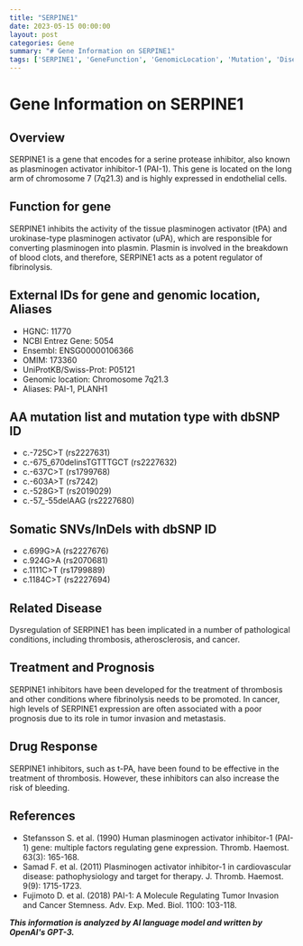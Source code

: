 ```yaml
---
title: "SERPINE1"
date: 2023-05-15 00:00:00
layout: post
categories: Gene
summary: "# Gene Information on SERPINE1"
tags: ['SERPINE1', 'GeneFunction', 'GenomicLocation', 'Mutation', 'Disease', 'Treatment', 'Prognosis', 'DrugResponse']
---
```


# Gene Information on SERPINE1

## Overview
SERPINE1 is a gene that encodes for a serine protease inhibitor, also known as plasminogen activator inhibitor-1 (PAI-1). This gene is located on the long arm of chromosome 7 (7q21.3) and is highly expressed in endothelial cells.

## Function for gene
SERPINE1 inhibits the activity of the tissue plasminogen activator (tPA) and urokinase-type plasminogen activator (uPA), which are responsible for converting plasminogen into plasmin. Plasmin is involved in the breakdown of blood clots, and therefore, SERPINE1 acts as a potent regulator of fibrinolysis.

## External IDs for gene and genomic location, Aliases
- HGNC: 11770
- NCBI Entrez Gene: 5054
- Ensembl: ENSG00000106366
- OMIM: 173360
- UniProtKB/Swiss-Prot: P05121
- Genomic location: Chromosome 7q21.3
- Aliases: PAI-1, PLANH1

## AA mutation list and mutation type with dbSNP ID
- c.-725C>T (rs2227631)
- c.-675_670delinsTGTTTGCT (rs2227632)
- c.-637C>T (rs1799768)
- c.-603A>T (rs7242)
- c.-528G>T (rs2019029)
- c.-57_-55delAAG (rs2227680)

## Somatic SNVs/InDels with dbSNP ID
- c.699G>A (rs2227676)
- c.924G>A (rs2070681)
- c.1111C>T (rs1799889)
- c.1184C>T (rs2227694)

## Related Disease
Dysregulation of SERPINE1 has been implicated in a number of pathological conditions, including thrombosis, atherosclerosis, and cancer.

## Treatment and Prognosis
SERPINE1 inhibitors have been developed for the treatment of thrombosis and other conditions where fibrinolysis needs to be promoted. In cancer, high levels of SERPINE1 expression are often associated with a poor prognosis due to its role in tumor invasion and metastasis.

## Drug Response
SERPINE1 inhibitors, such as t-PA, have been found to be effective in the treatment of thrombosis. However, these inhibitors can also increase the risk of bleeding.

## References
- Stefansson S. et al. (1990) Human plasminogen activator inhibitor-1 (PAI-1) gene: multiple factors regulating gene expression. Thromb. Haemost. 63(3): 165-168.
- Samad F. et al. (2011) Plasminogen activator inhibitor-1 in cardiovascular disease: pathophysiology and target for therapy. J. Thromb. Haemost. 9(9): 1715-1723.
- Fujimoto D. et al. (2018) PAI-1: A Molecule Regulating Tumor Invasion and Cancer Stemness. Adv. Exp. Med. Biol. 1100: 103-118.

**_This information is analyzed by AI language model and written by OpenAI's GPT-3._**